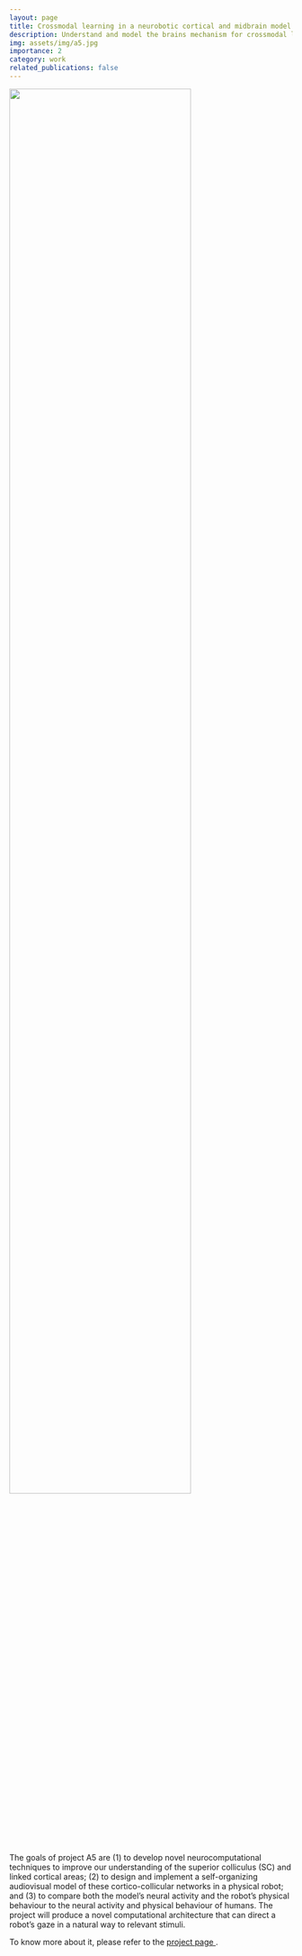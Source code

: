 ```yaml
---
layout: page
title: Crossmodal learning in a neurobotic cortical and midbrain model
description: Understand and model the brains mechanism for crossmodal learning
img: assets/img/a5.jpg
importance: 2
category: work
related_publications: false
---
```



<img src="https://www.pablobarros.com/assets/img/a5.jpg" width="80%">

The goals of project A5 are (1) to develop novel neurocomputational techniques to improve our understanding of the superior colliculus (SC) and linked cortical areas; (2) to design and implement a self-organizing audiovisual model of these cortico-collicular networks in a physical robot; and (3) to compare both the model’s neural activity and the robot’s physical behaviour to the neural activity and physical behaviour of humans. The project will produce a novel computational architecture that can direct a robot’s gaze in a natural way to relevant stimuli.


To know more about it, please refer to the <a href="https://www.crossmodal-learning.org/projects-phase1/area-a/a5-neurobotic-brain.html" target="_blank">
project page </a>.

